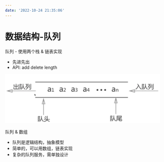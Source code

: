 ```yaml
---
date: '2022-10-24 21:35:06'
---
```


# 数据结构-队列

队列 - 使用两个栈 & 链表实现

- 先进先出
- API: add delete length

![image](./images/20221024213746.webp)

队列 & 数组

- 队列是逻辑结构，抽象模型
- 简单的，可以用数组，链表实现
- 复杂的队列服务，需单独设计
